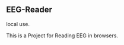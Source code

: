 ## EEG-Reader
local use.

This is a Project for Reading EEG in browsers.
<!-- https://king87515.github.io/EEG-Reader/web/mne.html -->
